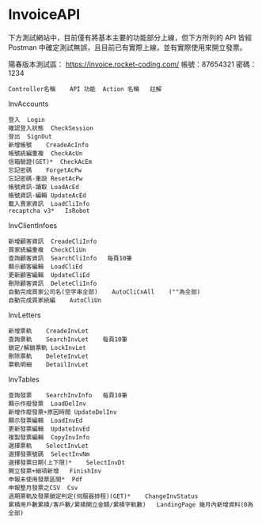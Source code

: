 # InvoiceAPI

下方測試網站中，目前僅有將基本主要的功能部分上線，但下方所列的 API 皆經 Postman 中確定測試無誤，且目前已有實際上線，並有實際使用來開立發票。

陽春版本測試區： https://invoice.rocket-coding.com/
帳號：87654321
密碼：1234



	Controller名稱	API 功能	Action 名稱	註解
  
InvAccounts	

 	登入	Login	
  	確認登入狀態	CheckSession		
	登出	SignOut		
	新增帳號	CreadeAcInfo		
	帳號統編重複	CheckAcUn		
	信箱驗證(GET)*	CheckAcEm	
	忘記密碼	ForgetAcPw		
	忘記密碼-重設	ResetAcPw		
	帳號資訊-讀取	LoadAcEd		
	帳號資訊-編輯	UpdateAcEd		
	載入賣家資訊	LoadCliInfo		
	recaptcha v3*	IsRobot	
  
InvClientInfoes

  	新增顧客資訊	CreadeCliInfo	
	買家統編重複	CheckCliUn	
	查詢顧客資訊	SearchCliInfo	每頁10筆
	顯示顧客編輯	LoadCliEd	
	更新顧客編輯	UpdateCliEd	
	刪除顧客資訊	DeleteCliInfo	
	自動完成買家公司名(空字串全部)	AutoCliCnAll	(""為全部)
	自動完成買家統編	AutoCliUn	
  
InvLetters
  
  	新增票軌	CreadeInvLet	
	查詢票軌	SearchInvLet	每頁10筆
	鎖定/解鎖票軌	LockInvLet	
	刪除票軌	DeleteInvLet	
	票軌明細	DetailInvLet	
  
InvTables

  	查詢發票	SearchInvInfo	每頁10筆
	顯示作廢發票	LoadDelInv	
	新增作廢發票+原因時間	UpdateDelInv	
	顯示發票編輯	LoadInvEd	
	更新發票編輯	UpdateInvEd	
	複製發票編輯	CopyInvInfo	
	選擇票軌	SelectInvLet	
	選擇發票號碼	SelectInvNm	
	選擇發票日期(上下限)*	SelectInvDt	
	開立發票+細項新增	FinishInv	
	申報未使用發票區間*	Pdf	
	申報整月發票之CSV	Csv	
	過期票軌及發票鎖定判定(伺服器排程)(GET)*	ChangeInvStatus	
	累積用戶數累積/客戶數/累積開立金額/累積字軌數)	LandingPage	幾月內新增資料(0為全部)
